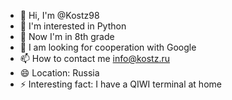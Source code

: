 - 👋 Hi, I'm @Kostz98
- 👀 I'm interested in Python
- 🌱 Now I'm in 8th grade
- 💞️ I am looking for cooperation with Google
- 📫 How to contact me info@kostz.ru
- 😄 Location: Russia
- ⚡ Interesting fact: I have a QIWI terminal at home

<!---
Kostz98/Kostz98 is a ✨ special ✨ repository because its `README.md` (this file) appears on your GitHub profile.
You can click the Preview link to take a look at your changes.
--->
